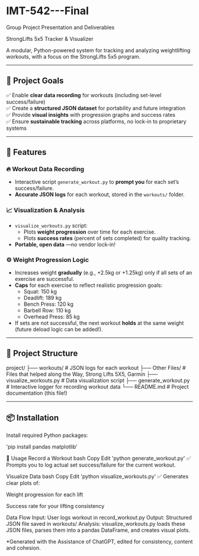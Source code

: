 # IMT-542---Final

Group Project Presentation and Deliverables

StrongLifts 5x5 Tracker & Visualizer

A modular, Python-powered system for tracking and analyzing weightlifting workouts, with a focus on the StrongLifts 5x5 program.

---

## 🚀 Project Goals

✅ Enable **clear data recording** for workouts (including set-level success/failure)  
✅ Create a **structured JSON dataset** for portability and future integration  
✅ Provide **visual insights** with progression graphs and success rates  
✅ Ensure **sustainable tracking** across platforms, no lock-in to proprietary systems

---

## 🧱 Features

### 🔥 Workout Data Recording
- Interactive script `generate_workout.py` to **prompt you** for each set’s success/failure.
- **Accurate JSON logs** for each workout, stored in the `workouts/` folder.

### 📈 Visualization & Analysis
- `visualize_workouts.py` script:
  - Plots **weight progression** over time for each exercise.
  - Plots **success rates** (percent of sets completed) for quality tracking.
- **Portable, open data** —no vendor lock-in!

### ⚙️ Weight Progression Logic
- Increases weight **gradually** (e.g., +2.5kg or +1.25kg) only if all sets of an exercise are successful.
- **Caps** for each exercise to reflect realistic progression goals:
  - Squat: 150 kg
  - Deadlift: 189 kg
  - Bench Press: 120 kg
  - Barbell Row: 110 kg
  - Overhead Press: 85 kg
- If sets are not successful, the next workout **holds** at the same weight (future deload logic can be added!).

---

## 📂 Project Structure
project/
├── workouts/ # JSON logs for each workout
├── Other Files/ # Files that helped along the Way, Strong Lifts 5X5, Garmin
├── visualize_workouts.py # Data visualization script
├── generate_workout.py # Interactive logger for recording workout data
└── README.md # Project documentation (this file!)


---

## 📦 Installation


Install required Python packages:

'pip install pandas matplotlib'

🚀 Usage
Record a Workout
bash
Copy
Edit
'python generate_workout.py'
✅ Prompts you to log actual set success/failure for the current workout.

Visualize Data
bash
Copy
Edit
'python visualize_workouts.py'
✅ Generates clear plots of:

Weight progression for each lift

Success rate for your lifting consistency

Data Flow
Input: User logs workout in record_workout.py
Output: Structured JSON file saved in workouts/
Analysis: visualize_workouts.py loads these JSON files, parses them into a pandas DataFrame, and creates visual plots.

*Generated with the Assistance of ChatGPT, edited for consistency, content and cohesion.
